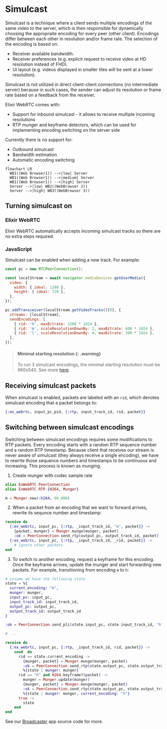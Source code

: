 # Simulcast

Simulcast is a technique where a client sends multiple encodings of the same video to the server, which is then responsible for dynamically choosing the appropraite encoding for every peer (other client).
Encodings differ between each other in resolution and/or frame rate.
The selection of the encoding is based on:
* Receiver available bandwidth.
* Receiver preferences (e.g. explicit request to receive video at HD resolution instead of FHD).
* UI layout (e.g. videos displayed in smaller tiles will be sent at a lower resolution).

Simulcast is not utilized in direct client-client connections (no intermediate server) because in such cases, 
the sender can adjust its resolution or frame rate based on a feedback from the receiver.

Elixir WebRTC comes with:
* Support for inbound simulcast - it allows to receive multiple incoming resolutions
* RTP munger and keyframe detectors, which can be used for implementing encoding switching on the server side

Currently there is no support for:
* Outbound simulcast
* Bandwidth estimation
* Automatic encoding switching

```mermaid
flowchart LR
  WB1((Web Browser1)) -->|low| Server
  WB1((Web Browser1)) -->|medium| Server
  WB1((Web Browser1)) -->|high| Server
  Server -->|low| WB2((WebBrowser 2))
  Server -->|high| WB3((WebBrowser 3))
```

## Turning simulcast on

### Elixir WebRTC

Elixir WebRTC automatically accepts incoming simulcast tracks so there are no extra steps required.

### JavaScript 

Simulcast can be enabled when adding a new track. For example:

```js
const pc = new RTCPeerConnection();

const localStream = await navigator.mediaDevices.getUserMedia({
  video: {
    width: { ideal: 1280 },
    height: { ideal: 720 },
  },
});

pc.addTransceiver(localStream.getVideoTracks()[0], {
  streams: [localStream],
  sendEncodings: [
    { rid: 'h', maxBitrate: 1500 * 1024 },
    { rid: 'm', scaleResolutionDownBy: 2, maxBitrate: 600 * 1024 },
    { rid: 'l', scaleResolutionDownBy: 4, maxBitrate: 300 * 1024 },
  ],
});
```

> #### Minimal starting resolution {: .warning}
> To run 3 simulcast encodings, the minimal starting resolution
> must be 960x540. See more [here](https://source.chromium.org/chromium/chromium/src/+/main:third_party/webrtc/video/config/simulcast.cc;l=79?q=simulcast.cc).


## Receiving simulcast packets

When simulcast is enabled, packets are labeled with an `rid`, which denotes simulcast
encoding that a packet belongs to:

```elixir
{:ex_webrtc, input_pc_pid, {:rtp, input_track_id, rid, packet}}
```

## Switching between simulcast encodings

Switching between simulcast encodings requires some modifications to RTP packets.
Every encoding starts with a random RTP sequence number and a random RTP timestamp.
Because client that receives our stream is never aware of simulcast (they always receive
a single encoding), we have to rewrite those sequence numbers and timestamps to be continuous and increasing.
This process is known as munging.

1. Create munger with codec sample rate

```elixir
alias ExWebRTC.PeerConnection
alias ExWebRTC.RTP.{H264, Munger}

m = Munger.new(:h264, 90_000)
```

2. When a packet from an encoding that we want to forward arrives, rewrite its sequnce number and timestamp:

```elixir
receive do
  {:ex_webrtc, input_pc, {:rtp, _input_track_id, "m", packet}} ->
    {packet, munger} = Munger.munge(munger, packet)
    :ok = PeerConnection.send_rtp(output_pc, output_track_id, packet)
  {:ex_webrtc, input_pc, {:rtp, _input_track_id, _rid, packet}} ->
    # ignore other packets
end
```

3. To switch to another encoding, request a keyframe for this encoding.
Once the keyframe arrives, update the munger and start forwarding new packets.
For example, transitioning from encoding `m` to `h`:


```elixir
# assume we have the following state
state = %{
  current_encoding: "m", 
  munger: munger, 
  input_pc: input_pc,
  input_track_id: input_track_id,
  output_pc: output_pc, 
  output_track_id: output_track_id
}

:ok = PeerConnection.send_pli(state.input_pc, state.input_track_id, "h")

# ...

receive do
  {:ex_webrtc, input_pc, {:rtp, _input_track_id, rid, packet}} ->
    cond  do
      rid == state.current_encoding -> 
        {munger, packet} = Munger.munge(munger, packet)
        :ok = PeerConnection.send_rtp(state.output_pc, state.output_track_id, packet)
        %{state | munger: munger}
      rid == "h" and H264.keyframe?(packet) ->
        munger = Munger.update(munger)
        {munger, packet} = Munger.munge(munger, packet)
        :ok = PeerConnection.send_rtp(state.output_pc, state.output_track_id, packet)
        %{state | munger: munger, current_encoding: "h"}
      true ->
        state
    end
end
```

See our [Broadcaster](https://github.com/elixir-webrtc/apps/blob/master/broadcaster/lib/broadcaster/forwarder.ex) app source code for more.
